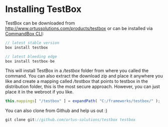 # Installing TestBox

TestBox can be downloaded from http://www.ortussolutions.com/products/testbox or can be installed via [CommandBox CLI](http://www.ortussolutions.com/products/commandbox):

```javascript
// latest stable version
box install testbox

// latest bleeding edge
box install testbox-be
```

This will install TestBox in a */testbox* folder from where you called the command. You can also extract the download zip and place it anywhere you like and create a mapping called */testbox* that points to testbox in the distribution folder, this is the most secure approach. However, you can just place it in the webroot if you like.

```javascript
this.mappings[ "/testbox" ] = expandPath( "C:/frameworks/testbox/" );
```

You can also clone from Github and help us out :)

```javascript
git clone git://github.com/ortus-solutions/testbox testbox
```
